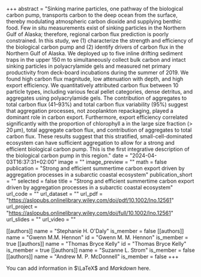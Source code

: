 +++
abstract = "Sinking marine particles, one pathway of the biological carbon pump, transports carbon to the deep ocean from the surface, thereby modulating atmospheric carbon dioxide and supplying benthic food. Few in situ measurements exist of sinking particles in the Northern Gulf of Alaska; therefore, regional carbon flux prediction is poorly constrained. In this study, we (1) characterize the strength and efficiency of the biological carbon pump and (2) identify drivers of carbon flux in the Northern Gulf of Alaska. We deployed up to five inline drifting sediment traps in the upper 150 m to simultaneously collect bulk carbon and intact sinking particles in polyacrylamide gels and measured net primary productivity from deck-board incubations during the summer of 2019. We found high carbon flux magnitude, low attenuation with depth, and high export efficiency. We quantitatively attributed carbon flux between 10 particle types, including various fecal pellet categories, dense detritus, and aggregates using polyacrylamide gels. The contribution of aggregates to total carbon flux (41–93%) and total carbon flux variability (95%) suggest that aggregation processes, not zooplankton repackaging, played a dominant role in carbon export. Furthermore, export efficiency correlated significantly with the proportion of chlorophyll a in the large size fraction (> 20 μm), total aggregate carbon flux, and contribution of aggregates to total carbon flux. These results suggest that this stratified, small-cell-dominated ecosystem can have sufficient aggregation to allow for a strong and efficient biological carbon pump. This is the first integrative description of the biological carbon pump in this region."
date = "2024-04-03T16:37:31+02:00"
image = ""
image_preview = ""
math = false
publication = "Strong and efficient summertime carbon export driven by aggregation processes in a subarctic coastal ecosystem"
publication_short = ""
selected = false
title = "Strong and efficient summertime carbon export driven by aggregation processes in a subarctic coastal ecosystem"
url_code = ""
url_dataset = ""
url_pdf = "https://aslopubs.onlinelibrary.wiley.com/doi/pdf/10.1002/lno.12561"
url_project = "https://aslopubs.onlinelibrary.wiley.com/doi/full/10.1002/lno.12561"
url_slides = ""
url_video = ""

[[authors]]
    name = "Stephanie H. O'Daly"
    is_member = false
[[authors]]
    name = "Gwenn M.M. Hennon"
    id = "Gwenn M. M. Hennon"
    is_member = true
[[authors]]
    name = "Thomas Bryce Kelly"
    id = "Thomas Bryce Kelly"
    is_member = true
[[authors]]
    name = "Suzanne L. Strom"
    is_member = false
[[authors]]
    name = "Andrew M. P. McDonnell"
    is_member = false
+++


You can add information in $\LaTeX$ and *Markdown* here.
